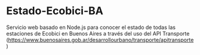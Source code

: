 # Estado-Ecobici-BA
Servicio web basado en Node.js para conocer el estado de todas las estaciones de Ecobici en Buenos Aires a través del uso del API Transporte (https://www.buenosaires.gob.ar/desarrollourbano/transporte/apitransporte)
